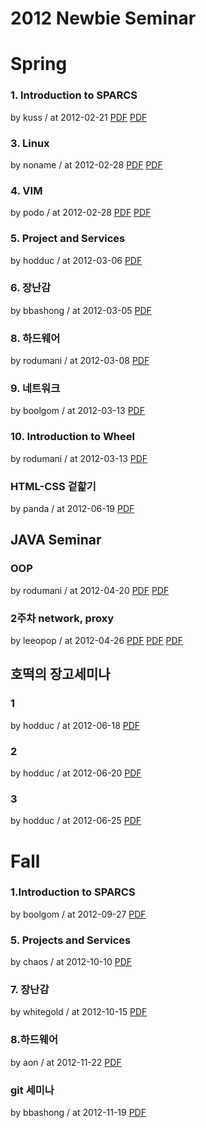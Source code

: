 # 2012 Newbie Seminar

# Spring

### 1. Introduction to SPARCS

by kuss / at 2012-02-21
[PDF](https://home.cdn.sparcs.org/seminars/kuss-20120308-1.pdf)
[PDF](https://home.cdn.sparcs.org/seminars/kuss-20120308-2.pptx)

### 3. Linux

by noname / at 2012-02-28
[PDF](https://home.cdn.sparcs.org/seminars/noname-20120415-1.pdf)
[PDF](https://home.cdn.sparcs.org/seminars/noname-20120415-2.pptx)

### 4. VIM

by podo / at 2012-02-28
[PDF](https://home.cdn.sparcs.org/seminars/podo-20120229-1.pptx)
[PDF](https://home.cdn.sparcs.org/seminars/podo-20120229-2.pdf)

### 5. Project and Services

by hodduc / at 2012-03-06
[PDF](https://home.cdn.sparcs.org/seminars/hodduc-20120306-1.pdf)

### 6. 장난감

by bbashong / at 2012-03-05
[PDF](https://home.cdn.sparcs.org/seminars/bbashong-20120306-1.pptx)

### 8. 하드웨어

by rodumani / at 2012-03-08
[PDF](https://home.cdn.sparcs.org/seminars/rodumani-20120313-1.pdf)

### 9. 네트워크

by boolgom / at 2012-03-13
[PDF](https://home.cdn.sparcs.org/seminars/boolgom-20120313-1.pptx)

### 10. Introduction to Wheel

by rodumani / at 2012-03-13
[PDF](https://home.cdn.sparcs.org/seminars/rodumani-20120406-1.pdf)

### HTML-CSS 겉핥기

by panda / at 2012-06-19
[PDF](https://home.cdn.sparcs.org/seminars/panda-20120619.pptx)

## JAVA Seminar

### OOP

by rodumani / at 2012-04-20
[PDF](https://home.cdn.sparcs.org/seminars/rodumani-20140330-0.pptx)
[PDF](https://home.cdn.sparcs.org/seminars/rodumani-20140330-1.pptx)

### 2주차 network, proxy

by leeopop / at 2012-04-26
[PDF](https://home.cdn.sparcs.org/seminars/leeopop-20120426-1.pdf)
[PDF](https://home.cdn.sparcs.org/seminars/leeopop-20120426-2.pdf)
[PDF](https://home.cdn.sparcs.org/seminars/leeopop-20120426-3.zip)

## 호떡의 장고세미나

### 1

by hodduc / at 2012-06-18
[PDF](https://home.cdn.sparcs.org/seminars/hodduc-20120618-1.pptx)

### 2

by hodduc / at 2012-06-20
[PDF](https://home.cdn.sparcs.org/seminars/hodduc-20120620-1.pdf)

### 3

by hodduc / at 2012-06-25
[PDF](https://home.cdn.sparcs.org/seminars/hodduc-20120627-1.pptx)

# Fall

### 1.Introduction to SPARCS

by boolgom / at 2012-09-27
[PDF](https://home.cdn.sparcs.org/seminars/boolgom-20121127_1-1.pdf)

### 5. Projects and Services

by chaos / at 2012-10-10
[PDF](https://home.cdn.sparcs.org/seminars/chaos-20121010-1.pptx)

### 7. 장난감

by whitegold / at 2012-10-15
[PDF](https://home.cdn.sparcs.org/seminars/whitegold-20121015-1.pptx)

### 8.하드웨어

by aon / at 2012-11-22
[PDF](https://home.cdn.sparcs.org/seminars/aon-20121122-1.pptx)

### git 세미나

by bbashong / at 2012-11-19
[PDF](https://home.cdn.sparcs.org/seminars/bbashong-20121128-1.pptx)
